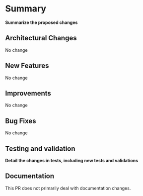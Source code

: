 
# Summary

**Summarize the proposed changes**

## Architectural Changes

<!-- List any architectural changes made in this pull request, including any changes to the directory structure, file organization, or dependencies. -->

No change

## New Features

<!-- List any new features added in this pull request, including any new tools or functionality. -->

No change

## Improvements

<!-- List any improvements made in this pull request, including any performance optimizations, bug fixes, or other enhancements. -->

No change

## Bug Fixes

<!-- List any bug fixes made in this pull request, including any issues that were resolved. -->

No change

## Testing and validation

<!-- Please provide information on how the changes in this pull request were tested, including any new tests that were added or existing tests that were modified. -->

**Detail the changes in tests, including new tests and validations**

## Documentation

<!-- Detail documentation changes if this pull request primarily deals with documentation. -->

This PR does not primarily deal with documentation changes.

<!-- Thank you for contributing to Nyx! -->